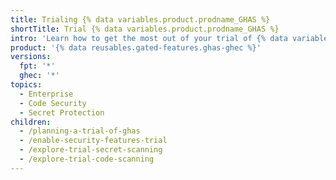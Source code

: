 ```yaml
---
title: Trialing {% data variables.product.prodname_GHAS %}
shortTitle: Trial {% data variables.product.prodname_GHAS %}
intro: 'Learn how to get the most out of your trial of {% data variables.product.prodname_GHAS %}.'
product: '{% data reusables.gated-features.ghas-ghec %}'
versions:
  fpt: '*'
  ghec: '*'
topics:
  - Enterprise
  - Code Security
  - Secret Protection
children:
  - /planning-a-trial-of-ghas
  - /enable-security-features-trial
  - /explore-trial-secret-scanning
  - /explore-trial-code-scanning
---
```

